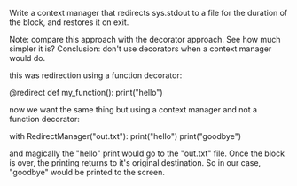 Write a context manager that redirects sys.stdout to a file for the duration of the block, and restores it on exit.

Note: compare this approach with the decorator approach. See how much simpler it is?
Conclusion: don't use decorators when a context manager would do.

this was redirection using a function decorator:

@redirect
def my_function():
    print("hello")

now we want the same thing but using a context manager and not a function decorator:

with RedirectManager("out.txt"):
    print("hello")
print("goodbye")

and magically the "hello" print would go to the "out.txt" file.
Once the block is over, the printing returns to it's original destination.
So in our case, "goodbye" would be printed to the screen.
